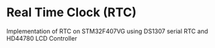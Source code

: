 # Real Time Clock (RTC)

Implementation of RTC on STM32F407VG using DS1307 serial RTC and HD44780 LCD Controller
